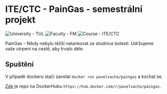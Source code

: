 # ITE/CTC - PainGas - semestrální projekt
<p>
    <img src="https://img.shields.io/badge/University%20-TUL-5948AD?labelColor=black&style=for-the-badge" alt="University - TUL" />
    <img src="https://img.shields.io/badge/Faculty%20-FM-ea7603?labelColor=black&style=for-the-badge" alt="Faculty - FM" />
    <img src="https://img.shields.io/badge/Course%20-ITE%2FUZO-3178c6?labelColor=black&style=for-the-badge" alt="Course - ITE/CTC" />
</p>

PainGas - Nikdy nebylo těžší natankovat ze studnice bolesti. Udržujeme vaše utrpení na cestě, aby trvalo déle.

## Spuštění
V případě dockeru stačí zavolat `docker run pavelvacha/paingas` a kochat se.

[Zde](https://hub.docker.com/r/pavelvacha/paingas) je repo na DockerHubu `https://hub.docker.com/r/pavelvacha/paingas`.

